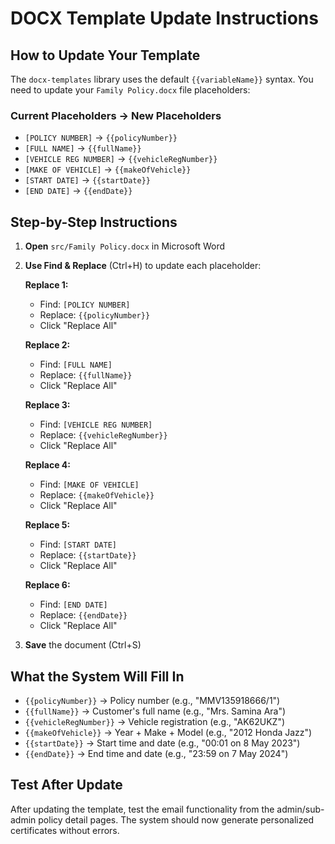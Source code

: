 # DOCX Template Update Instructions

## How to Update Your Template

The `docx-templates` library uses the default `{{variableName}}` syntax. You need to update your `Family Policy.docx` file placeholders:

### Current Placeholders → New Placeholders

- `[POLICY NUMBER]` → `{{policyNumber}}`
- `[FULL NAME]` → `{{fullName}}`
- `[VEHICLE REG NUMBER]` → `{{vehicleRegNumber}}`
- `[MAKE OF VEHICLE]` → `{{makeOfVehicle}}`
- `[START DATE]` → `{{startDate}}`
- `[END DATE]` → `{{endDate}}`

## Step-by-Step Instructions

1. **Open** `src/Family Policy.docx` in Microsoft Word
2. **Use Find & Replace** (Ctrl+H) to update each placeholder:

   **Replace 1:**

   - Find: `[POLICY NUMBER]`
   - Replace: `{{policyNumber}}`
   - Click "Replace All"

   **Replace 2:**

   - Find: `[FULL NAME]`
   - Replace: `{{fullName}}`
   - Click "Replace All"

   **Replace 3:**

   - Find: `[VEHICLE REG NUMBER]`
   - Replace: `{{vehicleRegNumber}}`
   - Click "Replace All"

   **Replace 4:**

   - Find: `[MAKE OF VEHICLE]`
   - Replace: `{{makeOfVehicle}}`
   - Click "Replace All"

   **Replace 5:**

   - Find: `[START DATE]`
   - Replace: `{{startDate}}`
   - Click "Replace All"

   **Replace 6:**

   - Find: `[END DATE]`
   - Replace: `{{endDate}}`
   - Click "Replace All"

3. **Save** the document (Ctrl+S)

## What the System Will Fill In

- `{{policyNumber}}` → Policy number (e.g., "MMV135918666/1")
- `{{fullName}}` → Customer's full name (e.g., "Mrs. Samina Ara")
- `{{vehicleRegNumber}}` → Vehicle registration (e.g., "AK62UKZ")
- `{{makeOfVehicle}}` → Year + Make + Model (e.g., "2012 Honda Jazz")
- `{{startDate}}` → Start time and date (e.g., "00:01 on 8 May 2023")
- `{{endDate}}` → End time and date (e.g., "23:59 on 7 May 2024")

## Test After Update

After updating the template, test the email functionality from the admin/sub-admin policy detail pages. The system should now generate personalized certificates without errors.
